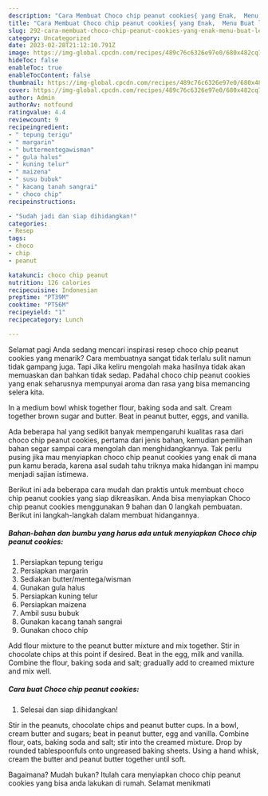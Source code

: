 ```yaml
---
description: "Cara Membuat Choco chip peanut cookies{ yang Enak,  Menu Buat lebaran"
title: "Cara Membuat Choco chip peanut cookies{ yang Enak,  Menu Buat lebaran"
slug: 292-cara-membuat-choco-chip-peanut-cookies-yang-enak-menu-buat-lebaran
category: Uncategorized
date: 2023-02-28T21:12:10.791Z
image: https://img-global.cpcdn.com/recipes/489c76c6326e97e0/680x482cq70/choco-chip-peanut-cookies-foto-resep-utama.jpg
hideToc: false
enableToc: true
enableTocContent: false
thumbnail: https://img-global.cpcdn.com/recipes/489c76c6326e97e0/680x482cq70/choco-chip-peanut-cookies-foto-resep-utama.jpg
cover: https://img-global.cpcdn.com/recipes/489c76c6326e97e0/680x482cq70/choco-chip-peanut-cookies-foto-resep-utama.jpg
author: Admin
authorAv: notfound
ratingvalue: 4.4
reviewcount: 9
recipeingredient:
- " tepung terigu"
- " margarin"
- " buttermentegawisman"
- " gula halus"
- " kuning telur"
- " maizena"
- " susu bubuk"
- " kacang tanah sangrai"
- " choco chip"
recipeinstructions:

- "Sudah jadi dan siap dihidangkan!"
categories:
- Resep
tags:
- choco
- chip
- peanut

katakunci: choco chip peanut 
nutrition: 126 calories
recipecuisine: Indonesian
preptime: "PT39M"
cooktime: "PT56M"
recipeyield: "1"
recipecategory: Lunch

---
```



Selamat pagi Anda sedang mencari inspirasi resep choco chip peanut cookies yang menarik? Cara membuatnya sangat tidak terlalu sulit namun tidak gampang juga. Tapi Jika keliru mengolah maka hasilnya tidak akan memuaskan dan bahkan tidak sedap. Padahal choco chip peanut cookies yang enak seharusnya mempunyai aroma dan rasa yang bisa memancing selera kita.


In a medium bowl whisk together flour, baking soda and salt. Cream together brown sugar and butter. Beat in peanut butter, eggs, and vanilla.

Ada beberapa hal yang sedikit banyak mempengaruhi kualitas rasa dari choco chip peanut cookies, pertama dari jenis bahan, kemudian pemilihan bahan segar sampai cara mengolah dan menghidangkannya. Tak perlu pusing jika mau menyiapkan choco chip peanut cookies yang enak di mana pun kamu berada, karena asal sudah tahu triknya maka hidangan ini mampu menjadi sajian istimewa.


Berikut ini ada beberapa cara mudah dan praktis untuk membuat choco chip peanut cookies yang siap dikreasikan. Anda bisa menyiapkan Choco chip peanut cookies menggunakan 9 bahan dan 0 langkah pembuatan. Berikut ini langkah-langkah dalam membuat hidangannya.

<!--inarticleads1-->

##### Bahan-bahan dan bumbu yang harus ada untuk menyiapkan Choco chip peanut cookies:

1. Persiapkan  tepung terigu
1. Persiapkan  margarin
1. Sediakan  butter/mentega/wisman
1. Gunakan  gula halus
1. Persiapkan  kuning telur
1. Persiapkan  maizena
1. Ambil  susu bubuk
1. Gunakan  kacang tanah sangrai
1. Gunakan  choco chip


Add flour mixture to the peanut butter mixture and mix together. Stir in chocolate chips at this point if desired. Beat in the egg, milk and vanilla. Combine the flour, baking soda and salt; gradually add to creamed mixture and mix well. 

<!--inarticleads2-->

##### Cara buat Choco chip peanut cookies:


1. Selesai dan siap dihidangkan!

Stir in the peanuts, chocolate chips and peanut butter cups. In a bowl, cream butter and sugars; beat in peanut butter, egg and vanilla. Combine flour, oats, baking soda and salt; stir into the creamed mixture. Drop by rounded tablespoonfuls onto ungreased baking sheets. Using a hand whisk, cream the butter and peanut butter together until soft. 

Bagaimana? Mudah bukan? Itulah cara menyiapkan choco chip peanut cookies yang bisa anda lakukan di rumah. Selamat menikmati
